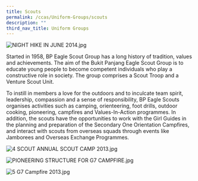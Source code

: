```yaml
---
title: Scouts
permalink: /ccas/Uniform-Groups/scouts
description: ""
third_nav_title: Uniform Groups
---
```

  
![NIGHT HIKE IN JUNE 2014.jpg](https://www-bpghs-moe-edu-sg-admin.cwp.sg/qql/slot/u148/BPGHS%202019/Holistic%20Education/CCAs/Uniform%20Groups/Scouts/NIGHT%20HIKE%20IN%20JUNE%202014.jpg)  

Started in 1958, BP Eagle Scout Group has a long history of tradition, values and achievements. The aim of the Bukit Panjang Eagle Scout Group is to educate young people to become competent individuals who play a constructive role in society. The group comprises a Scout Troop and a Venture Scout Unit.

  

To instill in members a love for the outdoors and to inculcate team spirit, leadership, compassion and a sense of responsibility, BP Eagle Scouts organises activities such as camping, orienteering, foot drills, outdoor cooking, pioneering, campfires and Values-In-Action programmes. In addition, the scouts have the opportunities to work with the Girl Guides in the planning and preparation of the Secondary One Orientation Campfires, and interact with scouts from overseas squads through events like Jamborees and Overseas Exchange Programmes.

  

![4 SCOUT ANNUAL SCOUT CAMP 2013.jpg](https://www-bpghs-moe-edu-sg-admin.cwp.sg/qql/slot/u148/BPGHS%202019/Holistic%20Education/CCAs/Uniform%20Groups/Scouts/4%20SCOUT%20ANNUAL%20SCOUT%20CAMP%202013.jpg)  

![PIONEERING STRUCTURE FOR G7 CAMPFIRE.jpg](https://www-bpghs-moe-edu-sg-admin.cwp.sg/qql/slot/u148/BPGHS%202019/Holistic%20Education/CCAs/Uniform%20Groups/Scouts/PIONEERING%20STRUCTURE%20FOR%20G7%20CAMPFIRE.jpg)  

![5 G7 Campfire 2013.jpg](https://www-bpghs-moe-edu-sg-admin.cwp.sg/qql/slot/u148/BPGHS%202019/Holistic%20Education/CCAs/Uniform%20Groups/Scouts/5%20G7%20Campfire%202013.jpg)